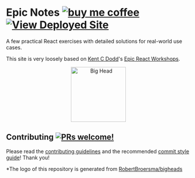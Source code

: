 # Epic Notes [![buy me coffee](https://img.shields.io/badge/Buy%20me%20-coffee!-orange.svg?logo=buy-me-a-coffee&color=795548)](https://ko-fi.com/minimithi) [![View Deployed Site](https://img.shields.io/badge/View%20-Deployed%20Site-orange.svg?logo=react&color=0abde3)](https://epic-react-exercises.vercel.app/)

A few practical React exercises with detailed solutions for real-world use cases.

This site is very loosely based on [Kent C Dodd](https://kentcdodds.com/)'s [Epic React Workshops](https://epicreact.dev/).

<p align="center">
    <Image src="https://bigheads.io/svg?accessory=none&body=breasts&circleColor=blue&clothing=vneck&clothingColor=red&eyebrows=serious&eyes=simple&faceMask=false&faceMaskColor=black&facialHair=none3&graphic=react&hair=long&hairColor=black&hat=beanie&hatColor=red&lashes=false&lipColor=turqoise&mask=false&mouth=serious&skinTone=brown" alt="Big Head" height="150px" width="150px" />
</p>

## Contributing [![PRs welcome!](https://img.shields.io/badge/PRs-welcome-yellow.svg?style=flat)](https://github.com/mithi/hexapod/blob/master/CONTRIBUTING.md)

Please read the [contributing guidelines](https://github.com/mithi/mithi/wiki/Contributing) and the recommended [commit style guide](https://github.com/mithi/mithi/wiki/Commit-style-guide)! Thank you!

\*The logo of this repository is generated from [RobertBroersma/bigheads](https://bigheads.io/)
